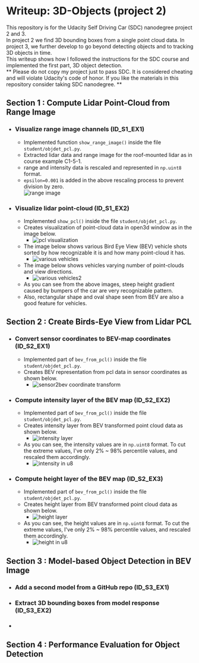 # Writeup: 3D-Objects (project 2)

This repository is for the Udacity Self Driving Car (SDC) nanodegree project 2 and 3.  
In project 2 we find 3D bounding boxes from a single point cloud data. In project 3, we further develop to go beyond detecting objects and to tracking 3D objects in time.  
This writeup shows how I followed the instructions for the SDC course and implemented the first part, 3D object detection.  
** Please do not copy my project just to pass SDC. It is considered cheating and will violate Udacity's code of honor. If you like the materials in this repository consider taking SDC nanodegree. **

## Section 1 : Compute Lidar Point-Cloud from Range Image
* ### Visualize range image channels (ID_S1_EX1)
  * Implemented function `show_range_image()` inside the file `student/objdet_pcl.py`.
  * Extracted lidar data and range image for the roof-mounted lidar as in course example C1-5-1.
  * range and intensity data is rescaled and represented in `np.uint8` format.
  * `epsilon=0.001` is added in the above rescaling process to prevent division by zero.  
  ![range image](/img/s1_ex1_range_img.png)
* ### Visualize lidar point-cloud (ID_S1_EX2)
  * Implemented `show_pcl()` inside the file `student/objdet_pcl.py`.
  * Creates visualization of point-cloud data in open3d window as in the image below.
    * ![pcl visualization](/img/s1_ex2_run.png)
  * The image below shows various Bird Eye View (BEV) vehicle shots sorted by how recognizable it is and how many point-cloud it has.
    * ![various vehicles](/img/s1_ex2_vehicles.png)
  * The image below shows vehicles varying number of point-clouds and view directions.
    * ![various vehicles2](/img/s1_ex2_vehicles2.png)
  * As you can see from the above images, steep height gradient caused by bumpers of the car are very recognizable pattern.  
  * Also, rectangular shape and oval shape seen from BEV are also a good feature for vehicles.
  
## Section 2 : Create Birds-Eye View from Lidar PCL 
  * ### Convert sensor coordinates to BEV-map coordinates (ID_S2_EX1)
    * Implemented part of `bev_from_pcl()` inside the file `student/objdet_pcl.py`.
    * Creates BEV representation from pcl data in sensor coordinates as shown below.
      * ![sensor2bev coordinate transform](/img/s2_e1_run.png)
  * ### Compute intensity layer of the BEV map (ID_S2_EX2)
    * Implemented part of `bev_from_pcl()` inside the file `student/objdet_pcl.py`.
    * Creates intensity layer from BEV transformed point cloud data as shown below.
      * ![intensity layer](/img/s2_ex2_run.png)
    * As you can see, the intensity values are in `np.uint8` format. To cut the extreme values, I've only 2% ~ 98% percentile values, and rescaled them accordingly.
      * ![intensity in u8](/img/s2_ex2_u8.png)
  * ### Compute height layer of the BEV map (ID_S2_EX3)
    * Implemented part of `bev_from_pcl()` inside the file `student/objdet_pcl.py`.
    * Creates height layer from BEV transformed point cloud data as shown below.
      * ![height layer](/img/s2_ex3_run.png)
    * As you can see, the height values are in `np.uint8` format. To cut the extreme values, I've only 2% ~ 98% percentile values, and rescaled them accordingly.
      * ![height in u8](/img/s2_ex3_u8.png)
  

## Section 3 : Model-based Object Detection in BEV Image
  * ### Add a second model from a GitHub repo (ID_S3_EX1)
  * ### Extract 3D bounding boxes from model response (ID_S3_EX2)
  * ### 



## Section 4 : Performance Evaluation for Object Detection

